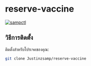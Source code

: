 ﻿# reserve-vaccine

[![sampctl](https://img.shields.io/badge/sampctl-WORPTH-2f2f2f.svg?style=for-the-badge)](https://github.com/Justinzsamp/reserve-vaccine)

<!--
Short description of your library, why it's useful, some examples, pictures or
videos. Link to your forum release thread too.

Remember: You can use "forumfmt" to convert this readme to forum BBCode!

What the sections below should be used for:

`## Installation`: Leave this section un-edited unless you have some specific
additional installation procedure.

`## Testing`: Whether your library is tested with a simple `main()` and `print`,
unit-tested, or demonstrated via prompting the player to connect, you should
include some basic information for users to try out your code in some way.

And finally, maintaining your version number`:

* Follow [Semantic Versioning](https://semver.org/)
* When you release a new version, update `VERSION` and `git tag` it
* Versioning is important for sampctl to use the version control features

Happy Pawning!
-->

## วิธีการติดตั้ง

ติดตั้งสำหรับโปรเจคของคุณ:

```bash
git clone Justinzsamp/reserve-vaccine
```
